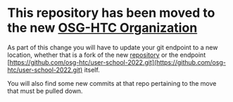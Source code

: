 # This repository has been moved to the new [OSG-HTC Organization](https://github.com/osg-htc)

As part of this change you will have to update your git endpoint to a new location, whether that is a fork of the new [repository](https://github.com/osg-htc/user-school-2022/fork) or the endpoint [https://github.com/osg-htc/user-school-2022.git](https://github.com/osg-htc/user-school-2022.git) itself.

You will also find some new commits at that repo pertaining to the move that must be pulled down. 
